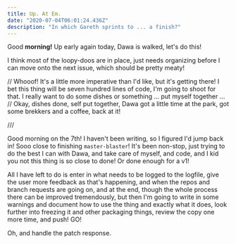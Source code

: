 ```yaml
---
title: Up. At Em.
date: "2020-07-04T06:01:24.436Z"
description: "In which Gareth sprints to ... a finish?"
---
```


Good **morning!** Up early again today, Dawa is walked, let's do this!

I think most of the loopy-doos are in place, just needs organizing before I can move onto the next issue, which should be pretty meaty!

// Whooof! It's a little more imperative than I'd like, but it's getting there! I bet this thing will be seven hundred lines of code, I'm going to shoot for that. I really want to do some dishes or something ... put myself together ... // Okay, dishes done, self put together, Dawa got a little time at the park, got some brekkers and a coffee, back at it!

///

Good morning on the 7th! I haven't been writing, so I figured I'd jump back in! Sooo close to finishing `master-blaster`! It's been non-stop, just trying to do the best I can with Dawa, and take care of myself, and code, and I kid you not this thing is so close to done! Or done enough for a v1!

All I have left to do is enter in what needs to be logged to the logfile, give the user more feedback as that's happening, and when the repos and branch requests are going on, and at the end, though the whole process there can be improved tremendously, but then I'm going to write in some warnings and document how to use the thing and exactly what it does, look further into freezing it and other packaging things, review the copy one more time, and push! GO!

Oh, and handle the patch response.
